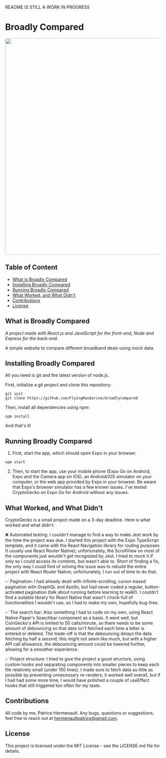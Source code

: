 README IS STILL A WORK IN PROGRESS

# Broadly Compared

<p align="center">
  <img height="700" src="src/assets/images/CryptoGecko-screenshot.jpeg?raw=true "CryptoGecko"">
</p>

## Table of Content

- [What is Broadly Compared](#what-is-broadly-compared)
- [Installing Broadly Compared](#installing-broadly-compared)
- [Running Broadly Compared](#running-broadly-compared)
- [What Worked, and What Didn't](#what-worked-and-what-didnt)
- [Contributions](#contributions)
- [License](#license)

## What is Broadly Compared

_A project made with React.js and JavaScript for the front-end, Node and Express for the back-end._

A simple website to compare different broadband deals using mock data.

## Installing Broadly Compared

All you need is git and the latest version of node.js.

First, initialize a git project and clone this repository:

    git init
    git clone https://github.com/FlyingMandarine/broadlycompared

Then, install all dependencies using npm:

    npm install

And that's it!

## Running Broadly Compared

1. First, start the app, which should open Expo in your browser.

```
npm start
```

2. Then, to start the app, use your mobile phone (Expo Go on Android, Expo and the Camera app on iOS), an Android/iOS simulator on your computer, or the web app provided by Expo in your browser. Be aware that Expo's browser simulator has a few known issues. I've tested CryptoGecko on Expo Go for Android without any issues.

## What Worked, and What Didn't

CryptoGecko is a small project made on a 3-day deadline. Here is what worked and what didn't:

:x: Automated testing: I couldn't manage to find a way to make Jest work by the time the project was due. I started this project with the Expo TypeScript template, and it came with the React Navigation library for routing purposes (I usually use React Router Native); unfortunately, the ScrollView on most of the components just wouldn't get recognized by Jest. I tried to mock it if only so I could access its contents, but wasn't able to. Short of finding a fix, the only way I could find of solving the issue was to rebuild the entire project with React Router Native; unfortunately, I run out of time to do that.

:white_check_mark: Pagination: I had already dealt with infinite-scrolling, cursor-based pagination with GraphQL and Apollo, but had never coded a regular, button-activated pagination (talk about running before learning to walk!). I couldn't find a suitable library for React Native that wasn't chock-full of functionalities I wouldn't use, so I had to make my own, hopefully bug-free.

:white_check_mark: The search bar: Also something I had to code on my own, using React Native Paper's Searchbar component as a basis. It went well, but CoinGecko's API is limited to 50 calls/minute, so there needs to be some amount of debouncing so that data isn't fetched each time a letter is entered or deleted. The trade-off is that the debouncing delays the data fetching by half a second; this might not seem like much, but with a higher API call allowance, the debouncing amount could be lowered further, allowing for a smoother experience.

:white_check_mark: Project structure: I tried to give the project a good structure, using custom hooks and separating components into smaller pieces to keep each file relatively small (under 150 lines). I made sure to fetch data as little as possible by preventing unnecessary re-renders; it worked well overall, but if I had had some more time, I would have polished a couple of useEffect hooks that still triggered too often for my taste.

## Contributions

All code by me, Patrice Hermenault. Any bugs, questions or suggestions, feel free to reach out at hermenaultpatrice@gmail.com.

## License

This project is licensed under the MIT License - see the LICENSE.md file for details.
